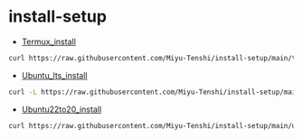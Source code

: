 # install-setup

- [Termux_install](https://raw.githubusercontent.com/Miyu-Tenshi/install-setup/main/termux_install)
```bash
curl https://raw.githubusercontent.com/Miyu-Tenshi/install-setup/main/termux_install -o $PREFIX/tmp/t && . $PREFIX/tmp/t
```
- [Ubuntu_lts_install](https://raw.githubusercontent.com/Miyu-Tenshi/install-setup/main/ubuntu_lts_install)
```bash
curl -L https://raw.githubusercontent.com/Miyu-Tenshi/install-setup/main/ubuntu_lts_install | bash
```
- [Ubuntu22to20_install](https://raw.githubusercontent.com/Miyu-Tenshi/install-setup/main/ubuntu22to20_install)
```bash
curl https://raw.githubusercontent.com/Miyu-Tenshi/install-setup/main/ubuntu22to20_install -o /tmp/t && . /tmp/t
```
